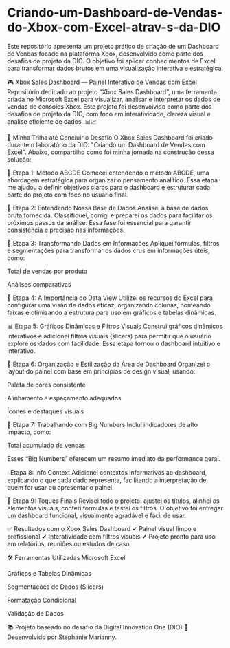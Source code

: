 # Criando-um-Dashboard-de-Vendas-do-Xbox-com-Excel-atrav-s-da-DIO
Este repositório apresenta um projeto prático de criação de um Dashboard de Vendas focado na plataforma Xbox, desenvolvido como parte dos desafios de projeto da DIO. O objetivo foi aplicar conhecimentos de Excel para transformar dados brutos em uma visualização interativa e estratégica.

🎮 Xbox Sales Dashboard — Painel Interativo de Vendas com Excel
Repositório dedicado ao projeto “Xbox Sales Dashboard”, uma ferramenta criada no Microsoft Excel para visualizar, analisar e interpretar os dados de vendas de consoles Xbox. Este projeto foi desenvolvido como parte dos desafios de projeto da DIO, com foco em interatividade, clareza visual e análise eficiente de dados. 📊📈

🚀 Minha Trilha até Concluir o Desafio
O Xbox Sales Dashboard foi criado durante o laboratório da DIO:
"Criando um Dashboard de Vendas com Excel". Abaixo, compartilho como foi minha jornada na construção dessa solução:

🎯 Etapa 1: Método ABCDE
Comecei entendendo o método ABCDE, uma abordagem estratégica para organizar o pensamento analítico.
Essa etapa me ajudou a definir objetivos claros para o dashboard e estruturar cada parte do projeto com foco no usuário final.

📁 Etapa 2: Entendendo Nossa Base de Dados
Analisei a base de dados bruta fornecida. Classifiquei, corrigi e preparei os dados para facilitar os próximos passos da análise.
Essa fase foi essencial para garantir consistência e precisão nas informações.

🔄 Etapa 3: Transformando Dados em Informações
Apliquei fórmulas, filtros e segmentações para transformar os dados crus em informações úteis, como:

Total de vendas por produto

Análises comparativas

📐 Etapa 4: A Importância do Data View
Utilizei os recursos do Excel para configurar uma visão de dados eficaz, organizando colunas, nomeando faixas e otimizando a estrutura para uso em gráficos e tabelas dinâmicas.

📊 Etapa 5: Gráficos Dinâmicos e Filtros Visuais
Construi gráficos dinâmicos interativos e adicionei filtros visuais (slicers) para permitir que o usuário explore os dados com facilidade.
Essa etapa tornou o dashboard intuitivo e interativo.

🎨 Etapa 6: Organização e Estilização da Área de Dashboard
Organizei o layout do painel com base em princípios de design visual, usando:

Paleta de cores consistente

Alinhamento e espaçamento adequados

Ícones e destaques visuais

🔢 Etapa 7: Trabalhando com Big Numbers
Incluí indicadores de alto impacto, como:

Total acumulado de vendas

Esses “Big Numbers” oferecem um resumo imediato da performance geral.

ℹ️ Etapa 8: Info Context
Adicionei contextos informativos ao dashboard, explicando o que cada dado representa, facilitando a interpretação de quem for usar ou apresentar o painel.

🎯 Etapa 9: Toques Finais
Revisei todo o projeto: ajustei os títulos, alinhei os elementos visuais, conferi fórmulas e testei os filtros.
O objetivo foi entregar um dashboard funcional, visualmente agradável e fácil de usar.

✅ Resultados com o Xbox Sales Dashboard
✔ Painel visual limpo e profissional
✔ Interatividade com filtros visuais
✔ Projeto pronto para uso em relatórios, reuniões ou estudos de caso

🛠️ Ferramentas Utilizadas
Microsoft Excel

Gráficos e Tabelas Dinâmicas

Segmentações de Dados (Slicers)

Formatação Condicional

Validação de Dados

📚 Projeto baseado no desafio da Digital Innovation One (DIO)
📌 Desenvolvido por Stephanie Marianny.


